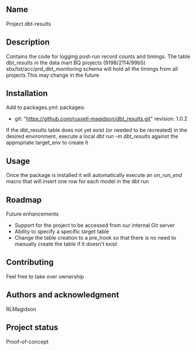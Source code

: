 ## Name
Project dbt-results

## Description
Contains the code for logging post-run record counts and timings.
The table dbt_results in the data mart BQ projects (9198/2114/99b5) sbx/tst/acc/prd_dbt_monitoring schema will hold all the timings from all projects 
This may change in the future

## Installation
Add to packages.yml:
packages:
  - git: "https://github.com/russell-magidson/dbt_results.git"
    revision: 1.0.2

If the dbt_results table does not yet exist (or needed to be recreated) in the desired environment, execute a local _dbt run -m dbt_results_ against the appropriate target_env to create it

## Usage
Once the package is installed it will automatically execute an _on_run_end_ macro that will insert one row for each model in the dbt run

## Roadmap
Future enhancements
 - Support for the project to be accessed from our internal Git server
 - Ability to specify a specific target table 
 - Change the table creation to a pre_hook so that there is no need to manually create the table if it doesn't exist

## Contributing
Feel free to take over ownership

## Authors and acknowledgment
RLMagidson

## Project status
Proof-of-concept
